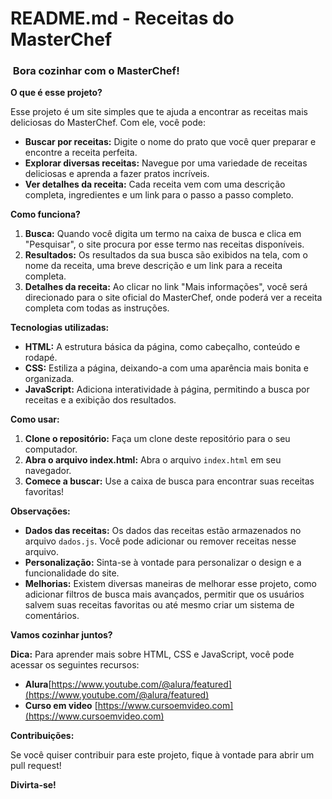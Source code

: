 # **README.md - Receitas do MasterChef**

### ‍ Bora cozinhar com o MasterChef! ‍

**O que é esse projeto?**

Esse projeto é um site simples que te ajuda a encontrar as receitas mais deliciosas do MasterChef. Com ele, você pode:

* **Buscar por receitas:** Digite o nome do prato que você quer preparar e encontre a receita perfeita.
* **Explorar diversas receitas:** Navegue por uma variedade de receitas deliciosas e aprenda a fazer pratos incríveis.
* **Ver detalhes da receita:** Cada receita vem com uma descrição completa, ingredientes e um link para o passo a passo completo.

**Como funciona?**

1. **Busca:** Quando você digita um termo na caixa de busca e clica em "Pesquisar", o site procura por esse termo nas receitas disponíveis.
2. **Resultados:** Os resultados da sua busca são exibidos na tela, com o nome da receita, uma breve descrição e um link para a receita completa.
3. **Detalhes da receita:** Ao clicar no link "Mais informações", você será direcionado para o site oficial do MasterChef, onde poderá ver a receita completa com todas as instruções.

**Tecnologias utilizadas:**

* **HTML:** A estrutura básica da página, como cabeçalho, conteúdo e rodapé.
* **CSS:** Estiliza a página, deixando-a com uma aparência mais bonita e organizada.
* **JavaScript:** Adiciona interatividade à página, permitindo a busca por receitas e a exibição dos resultados.

**Como usar:**

1. **Clone o repositório:** Faça um clone deste repositório para o seu computador.
2. **Abra o arquivo index.html:** Abra o arquivo `index.html` em seu navegador.
3. **Comece a buscar:** Use a caixa de busca para encontrar suas receitas favoritas!

**Observações:**

* **Dados das receitas:** Os dados das receitas estão armazenados no arquivo `dados.js`. Você pode adicionar ou remover receitas nesse arquivo.
* **Personalização:** Sinta-se à vontade para personalizar o design e a funcionalidade do site.
* **Melhorias:** Existem diversas maneiras de melhorar esse projeto, como adicionar filtros de busca mais avançados, permitir que os usuários salvem suas receitas favoritas ou até mesmo criar um sistema de comentários.

**Vamos cozinhar juntos?** ️

**Dica:** Para aprender mais sobre HTML, CSS e JavaScript, você pode acessar os seguintes recursos:
* **Alura**[https://www.youtube.com/@alura/featured](https://www.youtube.com/@alura/featured)
* **Curso em video** [https://www.cursoemvideo.com](https://www.cursoemvideo.com)

**Contribuições:**

Se você quiser contribuir para este projeto, fique à vontade para abrir um pull request! 

**Divirta-se!**
